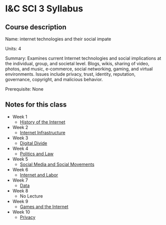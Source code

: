# I&C SCI 3 Syllabus

## Course description

Name: internet technologies and their social impate

Units: 4

Summary: Examines current Internet technologies and social implications at the individual, group, and societal level. Blogs, wikis, sharing of video, photos, and music, e-commerce, social networking, gaming, and virtual environments. Issues include privacy, trust, identity, reputation, governance, copyright, and malicious behavior.

Prerequisite: None

## Notes for this class

- Week 1
    - [History of the Internet](./week1/history-of-the-internet.md)
- Week 2
    - [Internet Infrastructure](./week2/internet-infrastructure.md)
- Week 3
    - [Digital Divide](./week3/digital-divide.md)
- Week 4
    - [Politics and Law](./week4/politics-and-law.md)
- Week 5
    - [Social Media and Social Movements](./week5/social-media-and-movements.md)
- Week 6
    - [Internet and Labor](./week6/internet-and-labor.md)
- Week 7
    - [Data](./week7/data.md)
- Week 8
    - No Lecture
- Week 9
    - [Games and the Internet](./week9/games-and-the-internet.md)
- Week 10
    - [Privacy](./week10/privacy.md)
